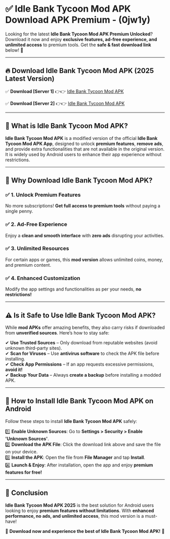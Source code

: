 
# ✅ Idle Bank Tycoon Mod APK Download APK Premium -  (0jw1y) 

Looking for the latest **Idle Bank Tycoon Mod APK Premium Unlocked**? Download it now and enjoy **exclusive features, ad-free experience, and unlimited access** to premium tools. Get the **safe & fast download link** below! 🚀

---

## 🔥 Download Idle Bank Tycoon Mod APK (2025 Latest Version)

✅ **Download [Server 1]** 👉👉 [Idle Bank Tycoon Mod APK ](https://apkcomod.com?title=Idle_Bank_Tycoon_Mod_APK)  

✅ **Download [Server 2]** 👉👉 [Idle Bank Tycoon Mod APK ](https://apkcomod.com?title=Idle_Bank_Tycoon_Mod_APK)  


---

## 📌 What is Idle Bank Tycoon Mod APK?

**Idle Bank Tycoon Mod APK** is a modified version of the official **Idle Bank Tycoon Mod APK App**, designed to unlock **premium features**, **remove ads**, and provide extra functionalities that are not available in the original version. It is widely used by Android users to enhance their app experience without restrictions.

---

## 🌟 Why Download Idle Bank Tycoon Mod APK?

### ✅ 1. Unlock Premium Features
No more subscriptions! **Get full access to premium tools** without paying a single penny.

### ✅ 2. Ad-Free Experience
Enjoy a **clean and smooth interface** with **zero ads** disrupting your activities.

### ✅ 3. Unlimited Resources
For certain apps or games, this **mod version** allows unlimited coins, money, and premium content.

### ✅ 4. Enhanced Customization
Modify the app settings and functionalities as per your needs, **no restrictions!**

---

## ⚠️ Is it Safe to Use Idle Bank Tycoon Mod APK?

While **mod APKs** offer amazing benefits, they also carry risks if downloaded from **unverified sources**. Here’s how to stay safe:

✔ **Use Trusted Sources** – Only download from reputable websites (avoid unknown third-party sites).  
✔ **Scan for Viruses** – Use **antivirus software** to check the APK file before installing.  
✔ **Check App Permissions** – If an app requests excessive permissions, **avoid it!**  
✔ **Backup Your Data** – Always **create a backup** before installing a modded APK.

---

## 📲 How to Install Idle Bank Tycoon Mod APK on Android

Follow these steps to install **Idle Bank Tycoon Mod APK** safely:

1️⃣ **Enable Unknown Sources**: Go to **Settings > Security > Enable 'Unknown Sources'**.  
2️⃣ **Download the APK File**: Click the download link above and save the file on your device.  
3️⃣ **Install the APK**: Open the file from **File Manager** and tap **Install**.  
4️⃣ **Launch & Enjoy**: After installation, open the app and enjoy **premium features for free!**

---

## 🚀 Conclusion

**Idle Bank Tycoon Mod APK 2025** is the best solution for Android users looking to enjoy **premium features without limitations**. With **enhanced performance, no ads, and unlimited access**, this mod version is a must-have!

🔻 **Download now and experience the best of Idle Bank Tycoon Mod APK!** 🔻

